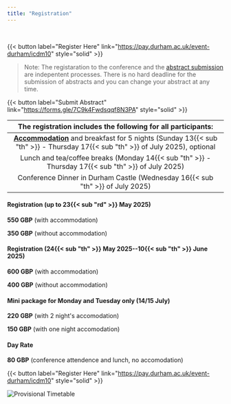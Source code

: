 ```yaml
---
title: "Registration"
---
```



<br>

{{< button label="Register Here" link="https://pay.durham.ac.uk/event-durham/icdm10" style="solid" >}}

> Note: The registaration to the conference and the [abstract submission](/abstracts/samples_abstract/) are indepentent processes. There is no hard deadline for the submission of abstracts and you can change your abstract at any time.

{{< button label="Submit Abstract" link="https://forms.gle/7C9k4Fwdsqqf8N3PA" style="solid" >}}



|The registration includes the following for all participants:|
|:--:|
|[**Accommodation**](https://www.durham.ac.uk/colleges-and-student-experience/colleges/collingwood/) and breakfast for 5 nights (Sunday 13{{< sub "th" >}} - Thursday 17{{< sub "th" >}} of July 2025), optional|
|Lunch and tea/coffee breaks (Monday 14{{< sub "th" >}} - Thursday 17{{< sub "th" >}} of July 2025)|
|Conference Dinner in Durham Castle (Wednesday 16{{< sub "th" >}} of July 2025)|

#### Registration (up to 23{{< sub "rd" >}} May 2025)

**550 GBP** (with accommodation)

**350 GBP** (without accommodation)

#### Registration (24{{< sub "th" >}} May 2025--10{{< sub "th" >}} June 2025)

**600 GBP** (with accommodation)

**400 GBP** (without accommodation)

#### Mini package for Monday and Tuesday only (14/15 July)

**220 GBP** (with 2 night's accomodation)

**150  GBP** (with one night accomodation)

#### Day Rate

**80 GBP** (conference attendence and lunch, no accomodation)



{{< button label="Register Here" link="https://pay.durham.ac.uk/event-durham/icdm10" style="solid" >}}


![Provisional Timetable](/images/gallery/timetable.png)
